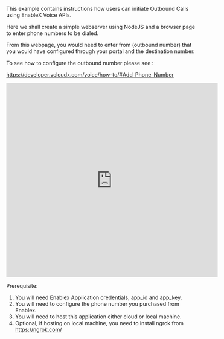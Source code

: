 This example contains instructions how users can initiate Outbound Calls using EnableX Voice APIs.

Here we shall create a simple webserver using NodeJS and a browser page to enter phone numbers to be dialed.

From this webpage, you would need to enter from (outbound number) that you would have configured through your portal and the destination number.

To see how to configure the outbound number please see :

https://developer.vcloudx.com/voice/how-to/#Add_Phone_Number

<iframe width="560" height="515" src="https://developer.enablex.io/voice/how-to/#Add_Phone_Number" frameborder="0" allow="accelerometer; autoplay; encrypted-media; gyroscope; picture-in-picture" allowfullscreen></iframe>

Prerequisite:

1. You will need Enablex Application credentials, app_id and app_key.
2. You will need to configure the phone number you purchased from Enablex.
3. You will need to host this application either cloud or local machine.
4. Optional, if hosting on local machine, you need to install ngrok from https://ngrok.com/


